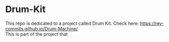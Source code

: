 # Drum-Kit
This repo is dedicated to a project called Drum Kit.
Check here: https://rey-commits.github.io/Drum-Machine/ <br>
This is part of the project that
 
